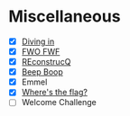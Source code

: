 # Miscellaneous
- [x] [Diving in](Diving%20in)
- [x] [FWO FWF](FWO%20FWF/)
- [x] [REconstrucQ](REconstrucQ/)
- [x] [Beep Boop](Beep%20Boop)
- [x] Emmel
- [x] [Where's the flag?](Where's%20the%20flag)
- [ ] Welcome Challenge 